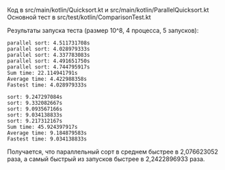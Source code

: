 Код в src/main/kotlin/Quicksort.kt и src/main/kotlin/ParallelQuicksort.kt
Основной тест в src/test/kotlin/ComparisonTest.kt

Результаты запуска теста (размер 10^8, 4 процесса, 5 запусков):

```
parallel sort: 4.511731708s
parallel sort: 4.028979333s
parallel sort: 4.337783083s
parallel sort: 4.491651750s
parallel sort: 4.744795917s
Sum time: 22.114941791s
Average time: 4.422988358s
Fastest time: 4.028979333s
```

```
sort: 9.247297084s
sort: 9.332082667s
sort: 9.093567166s
sort: 9.034138833s
sort: 9.217312167s
Sum time: 45.924397917s
Average time: 9.184879583s
Fastest time: 9.034138833s
```

Получается, что параллельный сорт в среднем быстрее в 2,076623052 раза, 
а самый быстрый из запусков быстрее в 2,2422896933 раза.
